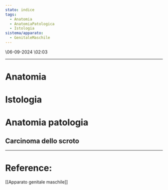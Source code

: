 ```yaml
---
stato: indice
tags:
  - Anatomia
  - AnatomiaPatologica
  - Istologia
sistema/apparato:
  - GenitaleMaschile
---
```

\06-09-2024 \02:03

--- 
# Anatomia
# Istologia 
# Anatomia patologia
## Carcinoma dello scroto













--- 
# Reference:
[[Apparato genitale maschile]]